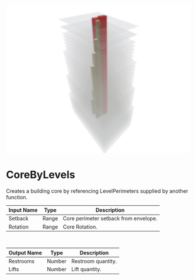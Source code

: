 <img src="preview.png" width="512">
            
# CoreByLevels

Creates a building core by referencing LevelPerimeters supplied by another function.

|Input Name|Type|Description|
|---|---|---|
|Setback|Range|Core perimeter setback from envelope.|
|Rotation|Range|Core Rotation.|


<br>

|Output Name|Type|Description|
|---|---|---|
|Restrooms|Number|Restroom quantity.|
|Lifts|Number|Lift quantity.|

